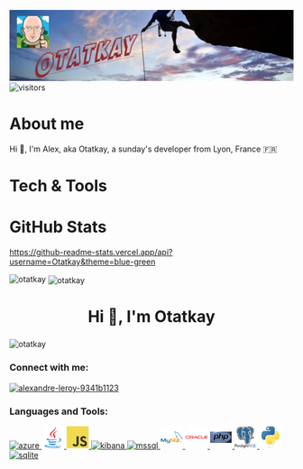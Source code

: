 [![Header](https://raw.githubusercontent.com/Otatkay/Otatkay/main/github-header.png "Header")](https://github.com/Otatkay)
![visitors](https://visitor-badge.glitch.me/badge?page_id=Otatkay.Otatkay) 

# About me
Hi 👋, I'm Alex, aka Otatkay, a sunday's developer from Lyon, France  :fr:
# Tech & Tools

# GitHub Stats
https://github-readme-stats.vercel.app/api?username=Otatkay&theme=blue-green

<p><img align="left" src="https://github-readme-stats.vercel.app/api/top-langs?username=otatkay&show_icons=true&locale=en&layout=compact" alt="otatkay" /></p>

<p>&nbsp;<img align="center" src="https://github-readme-stats.vercel.app/api?username=otatkay&show_icons=true&locale=en" alt="otatkay" /></p>





<p><p><p>


<h1 align="center">Hi 👋, I'm Otatkay</h1>
<h3 align="center"></h3>

<p align="left"> <img src="https://komarev.com/ghpvc/?username=otatkay&label=Profile%20views&color=0e75b6&style=flat" alt="otatkay" /> </p>

<h3 align="left">Connect with me:</h3>
<p align="left">
<a href="https://linkedin.com/in/alexandre-leroy-9341b1123" target="blank"><img align="center" src="https://raw.githubusercontent.com/rahuldkjain/github-profile-readme-generator/neutral-icons/src/images/icons/Social/linked-in-alt.svg" alt="alexandre-leroy-9341b1123" height="30" width="40" /></a>
</p>

<h3 align="left">Languages and Tools:</h3>
<p align="left"> <a href="https://azure.microsoft.com/en-in/" target="_blank"> <img src="https://www.vectorlogo.zone/logos/microsoft_azure/microsoft_azure-icon.svg" alt="azure" width="40" height="40"/> </a> <a href="https://www.java.com" target="_blank"> <img src="https://raw.githubusercontent.com/devicons/devicon/master/icons/java/java-original.svg" alt="java" width="40" height="40"/> </a> <a href="https://developer.mozilla.org/en-US/docs/Web/JavaScript" target="_blank"> <img src="https://raw.githubusercontent.com/devicons/devicon/master/icons/javascript/javascript-original.svg" alt="javascript" width="40" height="40"/> </a> <a href="https://www.elastic.co/kibana" target="_blank"> <img src="https://www.vectorlogo.zone/logos/elasticco_kibana/elasticco_kibana-icon.svg" alt="kibana" width="40" height="40"/> </a> <a href="https://www.microsoft.com/en-us/sql-server" target="_blank"> <img src="https://cdn.worldvectorlogo.com/logos/microsoft-sql-server.svg" alt="mssql" width="40" height="40"/> </a> <a href="https://www.mysql.com/" target="_blank"> <img src="https://raw.githubusercontent.com/devicons/devicon/master/icons/mysql/mysql-original-wordmark.svg" alt="mysql" width="40" height="40"/> </a> <a href="https://www.oracle.com/" target="_blank"> <img src="https://raw.githubusercontent.com/devicons/devicon/master/icons/oracle/oracle-original.svg" alt="oracle" width="40" height="40"/> </a> <a href="https://www.php.net" target="_blank"> <img src="https://raw.githubusercontent.com/devicons/devicon/master/icons/php/php-original.svg" alt="php" width="40" height="40"/> </a> <a href="https://www.postgresql.org" target="_blank"> <img src="https://raw.githubusercontent.com/devicons/devicon/master/icons/postgresql/postgresql-original-wordmark.svg" alt="postgresql" width="40" height="40"/> </a> <a href="https://www.python.org" target="_blank"> <img src="https://raw.githubusercontent.com/devicons/devicon/master/icons/python/python-original.svg" alt="python" width="40" height="40"/> </a> <a href="https://www.sqlite.org/" target="_blank"> <img src="https://www.vectorlogo.zone/logos/sqlite/sqlite-icon.svg" alt="sqlite" width="40" height="40"/> </a> </p>



